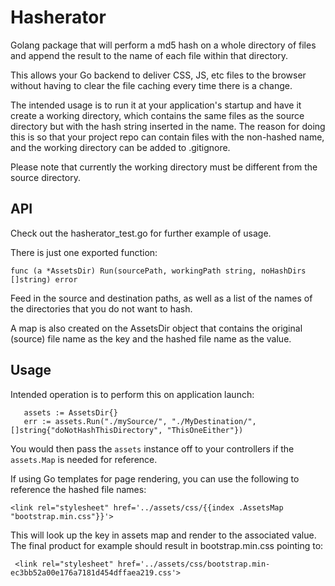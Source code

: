 # Hasherator

Golang package that will perform a md5 hash on a whole directory of files and append the result to the  name of each
file within that directory. 

This allows your Go backend to deliver CSS, JS, etc files to the browser without having to clear the file caching
every time there is a change. 

The intended usage is to run it at your application's startup and have it create a working directory, which contains
the same files as the source directory but with the hash string inserted in the name. The reason for doing this is so 
that your project repo can contain files with the non-hashed name, and the working directory can be added to .gitignore. 

Please note that currently the working directory must be different from the source directory. 

## API
 
 Check out the hasherator_test.go for further example of usage. 
 
 There is just one exported function: 
 
 `func (a *AssetsDir) Run(sourcePath, workingPath string, noHashDirs []string) error`
 
 Feed in the source and destination paths, as well as a list of the names of the directories that you do not want to 
 hash. 
 
 A map is also created on the AssetsDir object that contains the original (source) file name as the key and the hashed 
 file name as the value. 
 
 
 ## Usage 
 
 Intended operation is to perform this on application launch:
 
 
 ```
    assets := AssetsDir{}
    err := assets.Run("./mySource/", "./MyDestination/", []string{"doNotHashThisDirectory", "ThisOneEither"})
 ```
 
 You would then pass the `assets` instance off to your controllers if the `assets.Map` is needed for reference.
 
 If using Go templates for page rendering, you can use the following to reference the hashed file names: 
 
 ```
 <link rel="stylesheet" href='../assets/css/{{index .AssetsMap "bootstrap.min.css"}}'>
 ```
 
 This will look up the key in assets map and render to the associated value. The final product for example should result in 
  bootstrap.min.css pointing to:
 
 ```
  <link rel="stylesheet" href='../assets/css/bootstrap.min-ec3bb52a00e176a7181d454dffaea219.css'>
  ```
 
